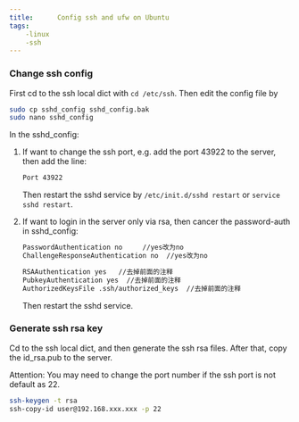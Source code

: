 ```yaml
---
title:      Config ssh and ufw on Ubuntu
tags:
    -linux
    -ssh
---
```


### Change ssh config

First cd to the ssh local dict with `cd /etc/ssh`.
Then edit the config file by

```bash
sudo cp sshd_config sshd_config.bak
sudo nano sshd_config
```

In the sshd_config:

1. If want to change the ssh port, e.g. add the port 43922 to the server, then add the line:

    ```bash
    Port 43922
    ```

    Then restart the sshd service by `/etc/init.d/sshd restart` or `service sshd restart`.

2. If want to login in the server only via rsa, then cancer the password-auth in sshd_config:

    ```bash
    PasswordAuthentication no     //yes改为no  
    ChallengeResponseAuthentication no  //yes改为no  
    
    RSAAuthentication yes   //去掉前面的注释  
    PubkeyAuthentication yes  //去掉前面的注释  
    AuthorizedKeysFile .ssh/authorized_keys  //去掉前面的注释  
    ```

    Then restart the sshd service.

    
    

### Generate ssh rsa key

Cd to the ssh local dict, and then generate the ssh rsa files.
After that, copy the id_rsa.pub to the server.

Attention: You may need to change the port number if the ssh port is not default as 22.

```bash
ssh-keygen -t rsa
ssh-copy-id user@192.168.xxx.xxx -p 22
```